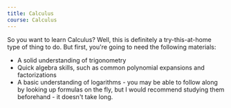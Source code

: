 ```yaml
---
title: Calculus
course: Calculus
---
```


So you want to learn Calculus? Well, this is definitely a try-this-at-home type of thing to do. But first, you're going to need the following materials:

* A solid understanding of trigonometry
* Quick algebra skills, such as common polynomial expansions and factorizations
* A basic understanding of logarithms - you may be able to follow along by looking up formulas on the fly, but I would recommend studying them beforehand - it doesn't take long.
